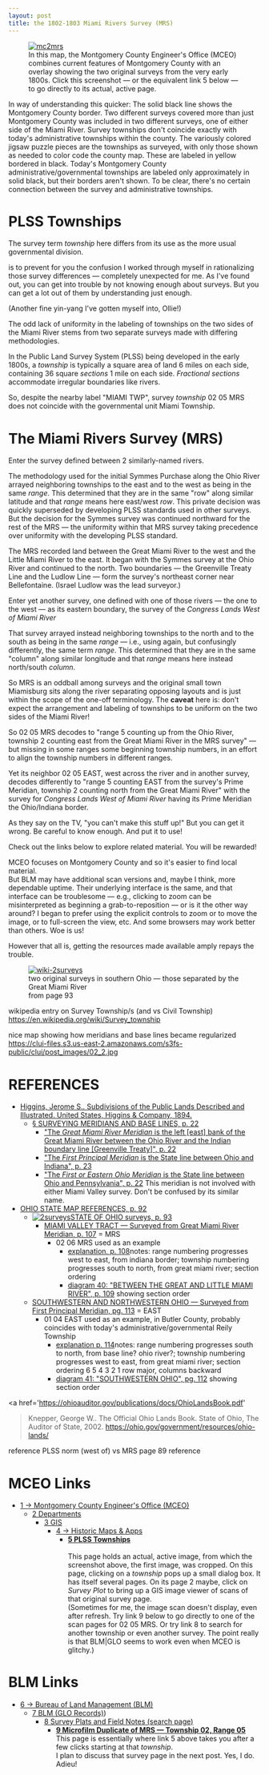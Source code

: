 ```yaml
---
layout: post
title: the 1802-1803 Miami Rivers Survey (MRS) 
---
```


<figure>
  <a href='https://mceo.maps.arcgis.com/apps/View/index.html?appid=d8a8b4c8f28446f2ba40d371723c1c18'>
    <img src="{{ site.baseurl }}/images/mceo-mc2mrs.png" alt="mc2mrs"/>
  </a>
  <figcaption>In this map, the Montgomery County Engineer's Office (MCEO) combines current features of Montgomery County
with an overlay showing the two original surveys from the very early 1800s.
Click this screenshot — or the equivalent link 5 below — to go directly to its actual, active page.
  </figcaption>
</figure>

In way of understanding this quicker:
The solid black line shows the Montgomery County border.
Two different surveys covered more than just 
Montgomery County was included in two different surveys,
one of either side of the Miami River.
Survey townships don't coincide exactly with today's administrative townships within the county.
The variously colored jigsaw puzzle pieces 
are the townships as surveyed,
with only those shown as needed to color code the county map.
These are labeled in yellow bordered in black.
Today's Montgomery County administrative/governmental townships are labeled only approximately in solid black,
but their borders aren't shown.
To be clear, there's no certain connection between the survey and administrative townships.

# PLSS Townships
The survey term _township_ here differs from its use as the more usual governmental division.


is to prevent for you the confusion I worked through myself in rationalizing those survey differences — completely unexpected for me.  As I've found out, you can get into trouble by not knowing enough about surveys.  But you can get a lot out of them by understanding just enough.

(Another fine yin-yang I've gotten myself into, Ollie!)

The odd lack of uniformity in the labeling of townships on the two sides of the Miami River
stems from two separate surveys made with differing methodologies.

In the Public Land Survey System (PLSS) being developed in the early 1800s,
a _township_ is typically a square area of land 6 miles on each side, containing 36 square _sections_ 1 mile on each side.  _Fractional sections_ accommodate irregular boundaries like rivers.

So, despite the nearby label "MIAMI TWP", survey _township_ 02 05 MRS does not coincide with the governmental unit Miami Township.

# The Miami Rivers Survey (MRS)
Enter the survey defined between 2 similarly-named rivers.

The methodology used for the initial Symmes Purchase along the Ohio River arrayed neighboring townships to the east and to the west as being in the same _range_.
This determined that they are in the same "row" along similar latitude and that _range_ means here east/west _row_.
This private decision was quickly superseded by developing PLSS standards used in other surveys.
But the decision for the Symmes survey was continued northward for the rest of the MRS — the uniformity within that MRS survey taking precedence over uniformity with the developing PLSS standard.

The MRS recorded land between the Great Miami River to the west and the Little Miami River to the east.
It began with the Symmes survey at the Ohio River and continued to the north.  Two boundaries — the Greenville Treaty Line and the Ludlow Line — form the survey's northeast corner near Bellefontaine. 
(Israel Ludlow was the lead surveyor.)

Enter yet another survey, one defined with one of those rivers — the one to the west — as its eastern boundary,
the survey of the _Congress Lands West of Miami River_

That survey arrayed instead neighboring townships to the north and to the south as being in the same _range_ — i.e., using again, but confusingly differently, the same term _range_.
This determined that they are in the same "column" along similar longitude
and that _range_ means here instead north/south _column_.

So MRS is an oddball among surveys and the original small town Miamisburg sits along the river separating opposing layouts and is just within the scope of the one-off terminology.
The **caveat** here is:
don't expect the arrangement and labeling of townships to be uniform on the two sides of the Miami River! 

So 02 05 MRS decodes to "range 5 counting up from the Ohio River, township 2 counting east from the Great Miami River
in the MRS survey"
 — but missing in some ranges some beginning township numbers, in an effort to align the township numbers in different ranges.
 
Yet its neighbor 02 05 EAST, west across the river and in another survey,
decodes differently to "range 5 counting EAST from the survey's Prime Meridian, 
township 2 counting north from the Great Miami River"
with the survey for _Congress Lands West of Miami River_ having its Prime Meridian the Ohio/Indiana border.

As they say on the TV, "you can't make this stuff up!"  But you can get it wrong.
Be careful to know enough.  And put it to use!

Check out the links below to explore related material.  You will be rewarded!

MCEO focuses on Montgomery County and so it's easier to find local material.  
But BLM may have additional scan versions and, maybe I think, more dependable uptime.
Their underlying interface is the same, and that interface can be troublesome — e.g., clicking to zoom can be misinterpreted as beginning a grab-to-reposition — or is it the other way around?  I began to prefer using the explicit controls to zoom or to move the image, or to full-screen the view, etc.  And some browsers may work better than others.  Woe is us!

However that all is, getting the resources made available amply repays the trouble.

<figure>
  <a href='https://books.google.com/books?id=r-jSAAAAMAAJ&pg=RA1-PA93#v=onepage&q&f=false'>
    <img src="{{ site.baseurl }}/images/wiki-2surveys.png" alt="wiki-2surveys"/>
  </a>
  <figcaption>two original surveys in southern Ohio — those separated by the Great Miami River
    <br/>from page 93
  </figcaption>
</figure>

wikipedia entry on Survey Township/s (and vs Civil Township)
https://en.wikipedia.org/wiki/Survey_township

nice map showing how meridians and base lines became regularized
https://clui-files.s3.us-east-2.amazonaws.com/s3fs-public/clui/post_images/02_2.jpg

# REFERENCES
<ul
  ><li
    ><a
      href="https://www.google.com/books/edition/Subdivisions_of_the_Public_Lands_Describ/9bnrONHd2oQC?hl=en&gbpv=1"
><span>Higgins, Jerome S.. Subdivisions of the Public Lands Described and Illustrated. United States, Higgins & Company, 1894.</span
    ></a
    ><ul
      ><li
        ><a
          href='https://www.google.com/books/edition/Subdivisions_of_the_Public_Lands_Describ/9bnrONHd2oQC?hl=en&gbpv=1&pg=PA22&printsec=frontcover'  
><span>§ SURVEYING MERIDIANS AND BASE LINES, p. 22</span
        ></a
        ><ul
          ><li          
            ><a
              href='https://www.google.com/books/edition/Subdivisions_of_the_Public_Lands_Describ/9bnrONHd2oQC?hl=en&gbpv=1&pg=PA22&printsec=frontcover'
><span>"The <i>Great Miami River Meridian</i> is the left [east] bank of the Great Miami River between the Ohio River and the Indian boundary line [Greenville Treaty]", p. 22</span
            ></a
          ></li
          ><li
            ><a
              href='https://www.google.com/books/edition/Subdivisions_of_the_Public_Lands_Describ/9bnrONHd2oQC?hl=en&gbpv=1&pg=PA23&printsec=frontcover'  
><span>"The <i>First Principal Meridian</i> is the State line between Ohio and Indiana", p. 23</span
            ></a
          ></li
          ><li
            ><a 
              href='https://www.google.com/books/edition/Subdivisions_of_the_Public_Lands_Describ/9bnrONHd2oQC?hl=en&gbpv=1&pg=PA22&printsec=frontcover'
><span>"The <i>First or Eastern Ohio Meridian</i> is the State line between Ohio and Pennsylvania", p. 22</span
            ></a
><span> This meridian is not involved with either Miami Valley survey.  Don't be confused by its similar name.</span
          ></li
        ></ul
      ></li
    ></ul
  ></li
  ><li
    ><a
        href='https://books.google.com/books?id=r-jSAAAAMAAJ&pg=RA1-PA92#v=onepage&q&f=false'
><span>OHIO STATE MAP REFERENCES, p. 92</span
    ></a
    ><ul
      ><li
        ><a
            href='https://books.google.com/books?id=r-jSAAAAMAAJ&pg=RA1-PA93#v=onepage&q&f=false'><img src={{ site.baseurl }}/images/wiki-2surveys.png" alt="2surveys"
><span>STATE OF OHIO surveys, p. 93</span
        ></a
        ><ul
          ><li
            ><a
              href='https://books.google.com/books?id=r-jSAAAAMAAJ&pg=RA1-PA92#v=onepage&q&f=false'
><span>MIAMI VALLEY TRACT —  Surveyed from Great Miami River Meridian, p. 107</span
            ></a
><span> = MRS</span
            ><ul
              ><li
><span>02 06 MRS used as an example</span
                ><ul  
                  ><li
                    ><a
                      href='https://books.google.com/books?id=r-jSAAAAMAAJ&pg=RA1-PA108#v=onepage&q&f=false'
><span>explanation, p. 108</span
                    ></a
><span>notes:  range numbering progresses west to east, from indiana border; township numbering progresses south to north, from great miami river; section ordering</span
                  ></li
                  ><li
                    ><a
                      href='https://books.google.com/books?id=r-jSAAAAMAAJ&pg=RA1-PA108#v=onepage&q&f=false'
><span>diagram 40: "BETWEEN THE GREAT AND LITTLE MIAMI RIVER", p. 109</span
                    ></a
><span> showing section order</span
                  ></li
                ></ul                       
              ></li
            ></ul
          ></li  
        ></ul
      ></li     
      ><li
        ><a
            href='https://books.google.com/books?id=r-jSAAAAMAAJ&pg=RA1-PA113#v=onepage&q&f=false'
><span>SOUTHWESTERN AND NORTHWESTERN OHIO —  Surveyed from First Principal Meridian, pg. 113</span
        ></a
></span> = EAST</span
        ><ul
          ><li
><span>01 04 EAST used as an example, in Butler County, probably coincides with today's administrative/governmental Reily Township</span
          ><ul
            ><li
                ><a
                  href='https://books.google.com/books?id=r-jSAAAAMAAJ&pg=RA1-PA114#v=onepage&q&f=false'
><span>explanation p. 114</span
                ></a
><span>notes:  range numbering progresses south to north, from base line? ohio river?; township numbering progresses west to east, from great miami river; section ordering 6 5 4 3 2 1 row major, columns backward</span
            ></li
            ><li
              ><a
                href='https://books.google.com/books?id=r-jSAAAAMAAJ&pg=RA1-PA112#v=onepage&q&f=false'
><span>diagram 41: "SOUTHWESTERN OHIO", pg. 112</span
              ></a
><span> showing section order</span
            ></li
          ></ul
        ></li
      ></ul   
    ></li
  ></ul
></li
></ul>
     
<a href='https://ohioauditor.gov/publications/docs/OhioLandsBook.pdf'
>Knepper, George W.. The Official Ohio Lands Book.  State of Ohio, The Auditor of State, 2002.</a>
https://ohio.gov/government/resources/ohio-lands/

reference PLSS norm (west of) vs MRS page 89 reference

# MCEO Links
- [1 → Montgomery County Engineer's Office (MCEO)](https://engineer.mcohio.org/)
  - [2 Departments](https://engineer.mcohio.org/departments/)
    - [3 GIS](https://engineer.mcohio.org/departments/gis/)
      - [4 → Historic Maps & Apps](https://mceo.maps.arcgis.com/apps/PublicGallery/index.html?appid=d1f1db5bcc6f498387da22aa056ce59f)
        - [**5 PLSS Townships**](https://mceo.maps.arcgis.com/apps/View/index.html?appid=d8a8b4c8f28446f2ba40d371723c1c18)  
<br/>This page holds an actual, active image, from which the screenshot above, the first image, was cropped.
On this page, clicking on a _township_ pops up a small dialog box.  It has itself several pages.  On its page 2 maybe, click on _Survey Plot_ to bring up a GIS image viewer of scans of that original survey page.
<br/>(Sometimes for me, the image scan doesn't display, even after refresh.  Try link 9 below to go directly to one of the scan pages for 02 05 MRS.  Or try link 8 to search for another township or even another survey.
The point really is that BLM|GLO seems to work even when MCEO is glitchy.) 

# BLM Links
- [6 → Bureau of Land Management (BLM)](https://blm.gov/)
  - [7 BLM (GLO Records)](https://glorecords.blm.gov))
    - [8 Survey Plats and Field Notes (search page)](https://glorecords.blm.gov/search/default.aspx?searchTabIndex=0&searchByTypeIndex=1)
      - [**9 Microfilm Duplicate of MRS — Township 02, Range 05**](https://glorecords.blm.gov/details/survey/default.aspx?dm_id=388380&p_dm_id=388379&surveyDetailsTabIndex=1)
<br/>This page is essentially where link 5 above takes you after a few clicks starting at that _township_.
<br/>I plan to discuss that survey page in the next post.  Yes, I do.  Adieu!

